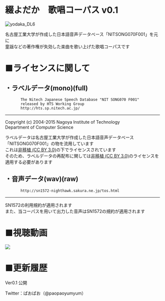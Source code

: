 # 綴よだか　歌唱コーパス v0.1 
![yodaka_DL6](https://user-images.githubusercontent.com/32325910/147927243-30cda266-4438-4e65-870c-876b95abb10d.png)

名古屋工業大学が作成した日本語音声データベース「NITSONG070F001」を元に  
童謡などの著作権が失効した楽曲を歌い上げた歌唱コーパスです

# ■ライセンスに関して
・ラベルデータ(mono)(full)
 ----------------------------------------------------------------- 
           The Nitech Japanese Speech Database "NIT SONG070 F001"  
           released by HTS Working Group                           
           http://hts.sp.nitech.ac.jp/                             
 ----------------------------------------------------------------- 
  Copyright (c) 2004-2015  Nagoya Institute of Technology          
                           Department of Computer Science      
                           
ラベルデータは名古屋工業大学が作成した日本語音声データベース「NITSONG070F001」の物を流用しています  
これは[非移植 (CC BY 3.0)](https://creativecommons.org/licenses/by/3.0/deed.ja "クリエイティブ・コモンズ表示3.0")の下でライセンスされています  
そのため、ラベルデータの再配布に関しては[非移植 (CC BY 3.0)](https://creativecommons.org/licenses/by/3.0/deed.ja "クリエイティブ・コモンズ表示3.0")のライセンスを適用する必要があります

  
・音声データ(wav)(raw)
 -----------------------------------------------------------------                         
           http://sn1572-nighthawk.sakura.ne.jp/tos.html                             
 ----------------------------------------------------------------- 
SN1572の利用規約が適用されます  
また、当コーパスを用いて出力した音声はSN1572の規約が適用されます

# ■視聴動画

[![](https://img.youtube.com/vi/4xizuiT2cwc/0.jpg)](https://www.youtube.com/watch?v=4xizuiT2cwc)

# ■更新履歴

 Ver0.1 公開

Twitter：ぱおぱお（@paopaoyumyum）
